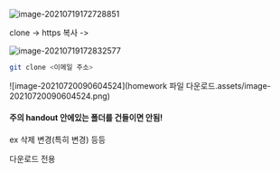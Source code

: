![image-20210719172728851](C:\Users\tmddu\AppData\Roaming\Typora\typora-user-images\image-20210719172728851.png)

clone -> https 복사 ->

![image-20210719172832577](C:\Users\tmddu\AppData\Roaming\Typora\typora-user-images\image-20210719172832577.png)

```bash
git clone <이메일 주소>
```

![image-20210720090604524](homework 파일 다운로드.assets/image-20210720090604524.png)

#### 주의 handout 안에있는 폴더를 건들이면 안됨!

ex 삭제 변경(특히 변경) 등등

다운로드 전용

